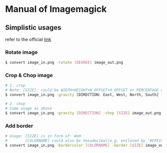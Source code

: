 # Manual of Imagemagick
## Simplistic usages
refer to the official [link](https://legacy.imagemagick.org/Usage/)
### Rotate image
```bash
$ convert image_in.png -rotate [DEGREE] image_out.png
```

### Crop & Chop image
```bash
# 1. crop
# Note: [SIZE]: could be WIDTH+HEIGHT+W_OFFSET+H_OFFSET or PERCENTAGE of original size
$ convert image_in.png -gravity [DIRECTION: East, West, North, South] -crop [SIZE] image_out.png

# 2. chop
# Same usage as above
$ convert image_in.png -gravity [DIRECTION] -chop [SIZE] image_out.png
```

### Add border 
```bash
# Usage: [SIZE] is in form of: WxH
#        [COLORNAME] could also be hexadecimal(e.g. enclosed by '#FFE15D' or 'rgb(0,255,255)' )
$ convert image_in.png -bordercolor [COLORNAME] -border [SIZE] image_out.png
```
